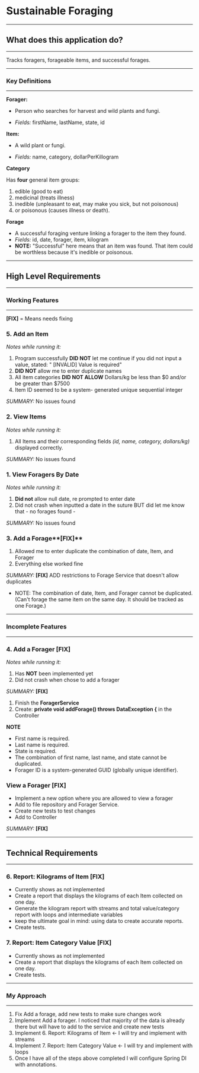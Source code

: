# Sustainable Foraging
___________________________________________________________________________________________________________________________________________________________________
## What does this application do?
___________________________________________________________________________________________________________________________________________________________________
Tracks foragers, forageable items, and successful forages.


___________________________________________________________________________________________________________________________________________________________________
### Key Definitions
___________________________________________________________________________________________________________________________________________________________________

**Forager:**

- Person who searches for harvest and wild plants and fungi.

 - _Fields:_ firstName, lastName, state, id

**Item:**

- A wild plant or fungi.

- _Fields:_ name, category, dollarPerKillogram

**Category**

Has **four** general item groups:

1. edible (good to eat)
2. medicinal (treats illness)
3. inedible (unpleasant to eat, may make you sick, but not poisonous)
4. or poisonous (causes illness or death).

**Forage**

- A successful foraging venture linking a forager to the item they found.
- _Fields:_ id, date, forager, item, kilogram
- **NOTE:** "Successful" here means that an item was found. That item could be worthless because it's inedible or poisonous.

___________________________________________________________________________________________________________________________________________________________________

## High Level Requirements 
___________________________________________________________________________________________________________________________________________________________________

### Working Features
___________________________________________________________________________________________________________________________________________________________________
**[FIX]** = Means needs fixing

### 5. Add an Item 
*Notes while running it:* 

1. Program successfully **DID NOT** let me continue if you did not input a value, stated: " [INVALID] Value is required"
2. **DID NOT** allow me to enter duplicate names
3. All item categories **DID NOT ALLOW** Dollars/kg be less than $0 and/or be greater than $7500
4. Item ID seemed to be a system- generated unique sequential integer

_SUMMARY:_  No issues found

### 2. View Items

*Notes while running it:*
1. All Items and their corresponding fields _(id, name, category, dollars/kg)_ displayed correctly.

_SUMMARY:_  No issues found

### 1. View Foragers By Date
*Notes while running it:*
1. **Did not** allow null date, re prompted to enter date
2. Did not crash when inputted a date in the suture BUT did let me know that - no forages found -

_SUMMARY:_  No issues found

### 3. Add a Forage**[FIX]**
1. Allowed me to enter duplicate the combination of date, Item, and Forager
2. Everything else worked fine

_SUMMARY:_  **[FIX]** ADD restrictions to Forage Service that doesn't allow duplicates

- NOTE: The combination of date, Item, and Forager cannot be duplicated. (Can't forage the same item on the same day. It should be tracked as one Forage.)

___________________________________________________________________________________________________________________________________________________________________

### Incomplete Features
___________________________________________________________________________________________________________________________________________________________________

### 4. Add a Forager **[FIX]**
*Notes while running it:*
1. Has **NOT** been implemented yet
2. Did not crash when chose to add a forager

_SUMMARY:_  **[FIX]**

1. Finish the **ForagerService**
2. Create: **private void addForage() throws DataException {** in the Controller


**NOTE**

- First name is required.
- Last name is required.
- State is required.
- The combination of first name, last name, and state cannot be duplicated.
- Forager ID is a system-generated GUID (globally unique identifier).


### View a Forager **[FIX]**
- Implement a new option where you are allowed to view a forager
- Add to file repository and Forager Service.
- Create new tests to test changes
- Add to  Controller

_SUMMARY:_  **[FIX]**

___________________________________________________________________________________________________________________________________________________________________

## Technical Requirements 
___________________________________________________________________________________________________________________________________________________________________

### 6. Report: Kilograms of Item **[FIX]**

- Currently shows as not implemented
- Create a report that displays the kilograms of each Item collected on one day.
- Generate the kilogram report with streams and total value/category report with loops and intermediate variables
- keep the ultimate goal in mind: using data to create accurate reports.
- Create tests.


### 7. Report: Item Category Value **[FIX]**
- Currently shows as not implemented
- Create a report that displays the kilograms of each Item collected on one day.
- Create tests.

___________________________________________________________________________________________________________________________________________________________________

### My Approach
___________________________________________________________________________________________________________________________________________________________________

1. Fix Add a forage, add new tests to make sure changes work
2. Implement Add a forager. I noticed that majority of the data is already there but will have to add to the service and create new tests
2. Implement 6. Report: Kilograms of Item <- I will try and implement with streams 
3. Implement 7. Report: Item Category Value <- I will try and implement with loops
4. Once I have all of the steps above completed I will configure Spring DI with annotations.